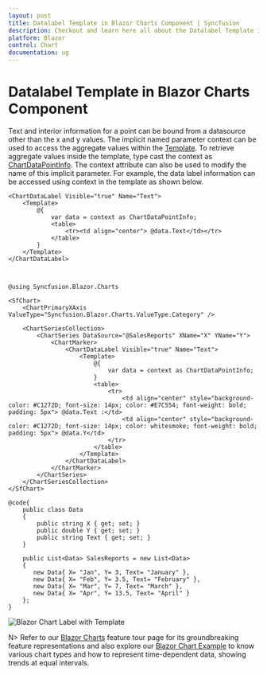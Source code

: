 ```yaml
---
layout: post
title: Datalabel Template in Blazor Charts Component | Syncfusion
description: Checkout and learn here all about the Datalabel Template in Syncfusion Blazor Charts component and much more.
platform: Blazor
control: Chart
documentation: ug
---
```


<!-- markdownlint-disable MD036 -->

# Datalabel Template in Blazor Charts Component

Text and interior information for a point can be bound from a datasource other than the x and y values. The implicit named parameter context can be used to access the aggregate values within the [Template](https://help.syncfusion.com/cr/blazor/Syncfusion.Blazor.Charts.ChartDataLabel.html#Syncfusion_Blazor_Charts_ChartDataLabel_Template). To retrieve aggregate values inside the template, type cast the context as [ChartDataPointInfo](https://help.syncfusion.com/cr/blazor/Syncfusion.Blazor.Charts.ChartDataPointInfo.html). The context attribute can also be used to modify the name of this implicit parameter. For example, the data label information can be accessed using context in the template as shown below.

```cshtml
<ChartDataLabel Visible="true" Name="Text">
    <Template>
        @{
            var data = context as ChartDataPointInfo;
            <table>
                <tr><td align="center"> @data.Text</td></tr>
            </table>
        }
    </Template>
</ChartDataLabel>
  
```

```cshtml

@using Syncfusion.Blazor.Charts

<SfChart>
    <ChartPrimaryXAxis ValueType="Syncfusion.Blazor.Charts.ValueType.Category" />

    <ChartSeriesCollection>
        <ChartSeries DataSource="@SalesReports" XName="X" YName="Y">
            <ChartMarker>
                <ChartDataLabel Visible="true" Name="Text">
                    <Template>
                        @{
                            var data = context as ChartDataPointInfo;
                        }
                        <table>
                            <tr>
                                <td align="center" style="background-color: #C1272D; font-size: 14px; color: #E7C554; font-weight: bold; padding: 5px"> @data.Text :</td>
                                <td align="center" style="background-color: #C1272D; font-size: 14px; color: whitesmoke; font-weight: bold; padding: 5px"> @data.Y</td>
                            </tr>
                        </table>
                    </Template>
                </ChartDataLabel>
            </ChartMarker>
        </ChartSeries>
    </ChartSeriesCollection>
</SfChart>

@code{
    public class Data
    {
        public string X { get; set; }
        public double Y { get; set; }
        public string Text { get; set; }
    }

    public List<Data> SalesReports = new List<Data>
	{
       new Data{ X= "Jan", Y= 3, Text= "January" },
       new Data{ X= "Feb", Y= 3.5, Text= "February" },
       new Data{ X= "Mar", Y= 7, Text= "March" },
       new Data{ X= "Apr", Y= 13.5, Text= "April" }
    };
}

```

![Blazor Chart Label with Template](images/data-label/blazor-chart-label-template.png)

N> Refer to our [Blazor Charts](https://www.syncfusion.com/blazor-components/blazor-charts) feature tour page for its groundbreaking feature representations and also explore our [Blazor Chart Example](https://blazor.syncfusion.com/demos/chart/line?theme=bootstrap5) to know various chart types and how to represent time-dependent data, showing trends at equal intervals.
